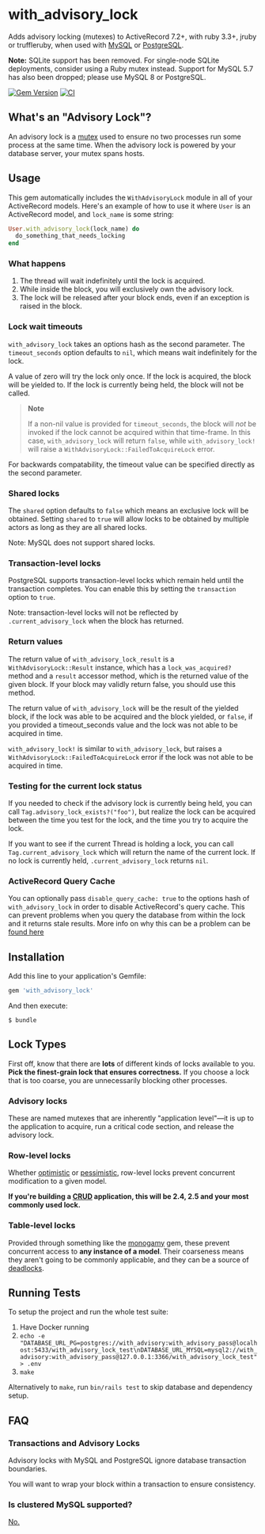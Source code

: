 # with_advisory_lock

Adds advisory locking (mutexes) to ActiveRecord 7.2+, with ruby 3.3+, jruby or truffleruby, when used with
[MySQL](https://dev.mysql.com/doc/refman/8.0/en/miscellaneous-functions.html#function_get-lock)
or
[PostgreSQL](https://www.postgresql.org/docs/current/static/functions-admin.html#FUNCTIONS-ADVISORY-LOCKS).

**Note:** SQLite support has been removed. For single-node SQLite deployments,
consider using a Ruby mutex instead. Support for MySQL 5.7 has also been
dropped; please use MySQL 8 or PostgreSQL.

[![Gem Version](https://badge.fury.io/rb/with_advisory_lock.svg)](https://badge.fury.io/rb/with_advisory_lock)
[![CI](https://github.com/ClosureTree/with_advisory_lock/actions/workflows/ci.yml/badge.svg)](https://github.com/ClosureTree/with_advisory_lock/actions/workflows/ci.yml)

## What's an "Advisory Lock"?

An advisory lock is a [mutex](https://en.wikipedia.org/wiki/Mutual_exclusion)
used to ensure no two processes run some process at the same time. When the
advisory lock is powered by your database server,
your mutex spans hosts.

## Usage

This gem automatically includes the `WithAdvisoryLock` module in all of your
ActiveRecord models. Here's an example of how to use it where `User` is an
ActiveRecord model, and `lock_name` is some string:

```ruby
User.with_advisory_lock(lock_name) do
  do_something_that_needs_locking
end
```

### What happens

1. The thread will wait indefinitely until the lock is acquired.
2. While inside the block, you will exclusively own the advisory lock.
3. The lock will be released after your block ends, even if an exception is raised in the block.

### Lock wait timeouts

`with_advisory_lock` takes an options hash as the second parameter. The
`timeout_seconds` option defaults to `nil`, which means wait indefinitely for
the lock.

A value of zero will try the lock only once. If the lock is acquired, the block
will be yielded to. If the lock is currently being held, the block will not be
called.

> **Note**
> 
> If a non-nil value is provided for `timeout_seconds`, the block will
*not* be invoked if the lock cannot be acquired within that time-frame. In this case, `with_advisory_lock` will return `false`, while `with_advisory_lock!` will raise a `WithAdvisoryLock::FailedToAcquireLock` error.

For backwards compatability, the timeout value can be specified directly as the
second parameter.

### Shared locks

The `shared` option defaults to `false` which means an exclusive lock will be
obtained. Setting `shared` to `true` will allow locks to be obtained by multiple
actors as long as they are all shared locks.

Note: MySQL does not support shared locks.

### Transaction-level locks

PostgreSQL supports transaction-level locks which remain held until the
transaction completes. You can enable this by setting the `transaction` option
to `true`.

Note: transaction-level locks will not be reflected by `.current_advisory_lock`
when the block has returned.

### Return values

The return value of `with_advisory_lock_result` is a `WithAdvisoryLock::Result`
instance, which has a `lock_was_acquired?` method and a `result` accessor
method, which is the returned value of the given block. If your block may
validly return false, you should use this method.

The return value of `with_advisory_lock` will be the result of the yielded
block, if the lock was able to be acquired and the block yielded, or `false`, if
you provided a timeout_seconds value and the lock was not able to be acquired in
time.

`with_advisory_lock!` is similar to `with_advisory_lock`, but raises a `WithAdvisoryLock::FailedToAcquireLock` error if the lock was not able to be acquired in time. 

### Testing for the current lock status

If you needed to check if the advisory lock is currently being held, you can
call `Tag.advisory_lock_exists?("foo")`, but realize the lock can be acquired
between the time you test for the lock, and the time you try to acquire the
lock.

If you want to see if the current Thread is holding a lock, you can call
`Tag.current_advisory_lock` which will return the name of the current lock. If
no lock is currently held, `.current_advisory_lock` returns `nil`.

### ActiveRecord Query Cache

You can optionally pass `disable_query_cache: true` to the options hash of
`with_advisory_lock` in order to disable ActiveRecord's query cache. This can
prevent problems when you query the database from within the lock and it returns
stale results. More info on why this can be a problem can be
[found here](https://github.com/ClosureTree/with_advisory_lock/issues/52)

## Installation

Add this line to your application's Gemfile:

```ruby
gem 'with_advisory_lock'
```

And then execute:

    $ bundle

## Lock Types

First off, know that there are **lots** of different kinds of locks available to
you. **Pick the finest-grain lock that ensures correctness.** If you choose a
lock that is too coarse, you are unnecessarily blocking other processes.

### Advisory locks

These are named mutexes that are inherently "application level"—it is up to the
application to acquire, run a critical code section, and release the advisory
lock.

### Row-level locks

Whether [optimistic](http://api.rubyonrails.org/classes/ActiveRecord/Locking/Optimistic.html)
or [pessimistic](http://api.rubyonrails.org/classes/ActiveRecord/Locking/Pessimistic.html),
row-level locks prevent concurrent modification to a given model.

**If you're building a
[CRUD](http://en.wikipedia.org/wiki/Create,_read,_update_and_delete)
application, this will be 2.4, 2.5 and your most commonly used lock.**

### Table-level locks

Provided through something like the
[monogamy](https://github.com/ClosureTree/monogamy) gem, these prevent
concurrent access to **any instance of a model**. Their coarseness means they
aren't going to be commonly applicable, and they can be a source of
[deadlocks](http://en.wikipedia.org/wiki/Deadlock).

## Running Tests

To setup the project and run the whole test suite:

1. Have Docker running
2. `echo -e "DATABASE_URL_PG=postgres://with_advisory:with_advisory_pass@localhost:5433/with_advisory_lock_test\nDATABASE_URL_MYSQL=mysql2://with_advisory:with_advisory_pass@127.0.0.1:3366/with_advisory_lock_test" > .env`
3. `make`

Alternatively to `make`, run `bin/rails test` to skip database and dependency setup.

## FAQ

### Transactions and Advisory Locks

Advisory locks with MySQL and PostgreSQL ignore database transaction boundaries.

You will want to wrap your block within a transaction to ensure consistency.

### Is clustered MySQL supported?

[No.](https://github.com/ClosureTree/with_advisory_lock/issues/16)

